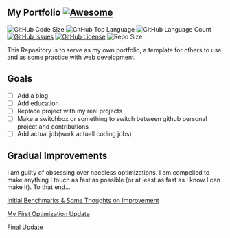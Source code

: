 ## My Portfolio [![Awesome](https://cdn.rawgit.com/sindresorhus/awesome/d7305f38d29fed78fa85652e3a63e154dd8e8829/media/badge.svg)](https://github.com/sindresorhus/awesome)

![GitHub Code Size](https://img.shields.io/github/languages/code-size/TheWhiteWolf1337/my_portfolio.svg)
![GitHub Top Language](https://img.shields.io/github/languages/top/TheWhiteWolf1337/my_portfolio.svg)
![GitHub Language Count](https://img.shields.io/github/languages/count/TheWhiteWolf1337/my_portfolio.svg)
[![GitHub Issues](https://img.shields.io/github/issues/TheWhiteWolf1337/my_portfolio.svg)](https://github.com/TheWhiteWolf1337/my_portfolio/issues)
[![GitHub License](https://img.shields.io/github/license/TheWhiteWolf1337/my_portfolio.svg)](https://github.com/TheWhiteWolf1337/my_portfolio/blob/master/LICENSE)
![Repo Size](https://github-size-badge.herokuapp.com/TheWhiteWolf1337/my_portfolio.svg)

This Repository is to serve as my own portfolio, a template for others to use, and as some practice with web development.

## Goals

-   [ ] Add a blog
-   [ ] Add education
-   [ ] Replace project with my real projects
-   [ ] Make a switchbox or something to switch between github personal project and contributions
-   [ ] Add actual job(work actuall coding jobs)

## Gradual Improvements

I am guilty of obsessing over needless optimizations. I am compelled to make anything I touch as fast as possible (or at least as fast as I know I can make it). To that end...

[Initial Benchmarks & Some Thoughts on Improvement](webperf/initial.md)

[My First Optimization Update](webperf/firstUpdate.md)

[Final Update](webperf/finalUpdate.md)

